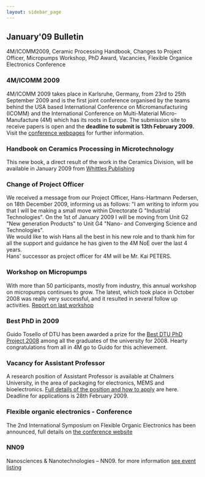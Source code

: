 ```yaml
---
layout: sidebar_page
---
```


## January'09 Bulletin

4M/ICOMM2009, Ceramic Processing Handbook, Changes to Project Officer, Micropumps Workshop, PhD Award, Vacancies, Flexible Organice Electronics Conference
<!--break-->
### 4M/ICOMM 2009

4M/ICOMM 2009 takes place in Karlsruhe, Germany, from 23rd to 25th September 2009 and is the first joint conference organised by the teams behind the USA based International Conference on Micromanufacturing (ICOMM) and the International Conference on Multi-Material Micro-Manufacture (4M) which has its roots in Europe. The submission site to receive papers is open and the **deadline to submit is 13th February 2009.** Visit the [conference webpages](/4m-association/conference/2009 "conference webpages") for further information.

### Handbook on Ceramics Processing in Microtechnology


This new book, a direct result of the work in the Ceramics Division, will be available in January 2009 from [Whittles Publishing](http://moo.whittlespublishing.com/whittles/item/4575 "Whittles Publishing")

### Change of Project Officer


We received a message from our Project Officer, Hans-Hartmann Pedersen, on 18th December 2009, informing us as follows: "I am writing to inform you that I will be making a small move within Directorate G "Industrial Technologies". On the 1st of January 2009 I will be moving from Unit G2 "New generation Products" to Unit G4 "Nano- and Converging Science and Technologies".  
We would like to wish Hans all the best in his new role and to thank him for all the  support and guidance he has given to the 4M NoE over the last 4 years.    
Hans' successor as project officer for 4M will be Mr. Kai PETERS.

### Workshop on Micropumps


With more than 50 participants, mostly from industry, this annual workshop on micropumps continues to grow. The latest, which took place in October 2008 was really very successful, and  it resulted in several follow up activities. [Report on last workshop](/4m-association/node/64 "Micropumps")

### Best PhD in 2009


Guido Tosello of DTU has been awarded a prize for the [Best DTU PhD Project 2008](/4m-association/node/65 "DTU Article") among all the graduates of the university for 2008. Hearty congratulations from all in 4M go to Guido for this achievement. 

### Vacancy for Assistant Professor


A research position of Assistant Professor is available at Chalmers University, in the area of packaging for electronics, MEMS and bioelectronics. [Full details of the position and how to apply](/4m-association/node/59 "Job details at Chalmers") are here. Deadline for applications is 28th February 2009.

### Flexible organic electronics - Conference


The 2nd International Symposium on Flexible Organic Electronics has been announced, full details on [the conference website](/4m-association/node/66 "4M events list")

### NN09


Nanosciences & Nanotechnologies – NN09. for more information [see event listing](/4m-association/node/67 "4M events list")